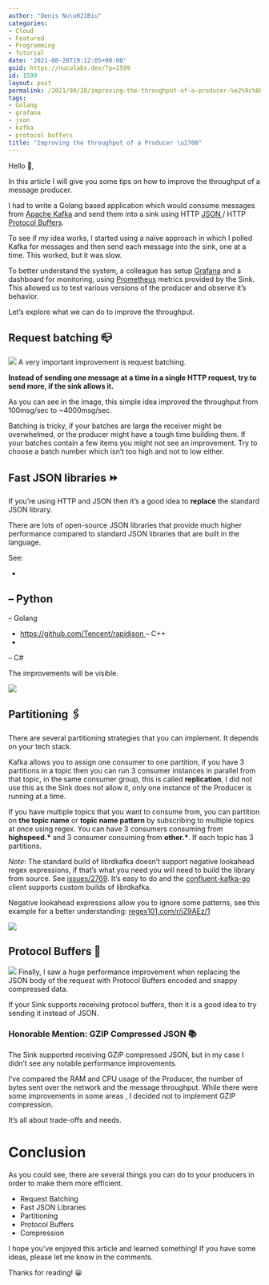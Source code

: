 ```yaml
---
author: "Denis Nu\u021Biu"
categories:
- Cloud
- Featured
- Programming
- Tutorial
date: '2021-08-28T19:12:05+00:00'
guid: https://nuculabs.dev/?p=1599
id: 1599
layout: post
permalink: /2021/08/28/improving-the-throughput-of-a-producer-%e2%9c%88/
tags:
- Golang
- grafana
- json
- kafka
- protocol buffers
title: "Improving the throughput of a Producer \u2708"
---
```

Hello 👋,


In this article I will give you some tips on how to improve the throughput of a message producer.


I had to write a Golang based application which would consume messages from [Apache Kafka](https://kafka.apache.org/) and send them into a sink using HTTP [JSON ](https://en.wikipedia.org/wiki/JSON)/ HTTP [Protocol Buffers](https://developers.google.com/protocol-buffers).


To see if my idea works, I started using a naïve approach in which I polled Kafka for messages and then send each message into the sink, one at a time. This worked, but it was slow.


To better understand the system, a colleague has setup [Grafana](https://grafana.com/) and a dashboard for monitoring, using [Prometheus](https://prometheus.io/) metrics provided by the Sink. This allowed us to test various versions of the producer and observe it’s behavior.


Let’s explore what we can do to improve the throughput.


## Request batching 📪


![](/wp-content/uploads/2021/08/image-2.png?w=608)
A very important improvement is request batching.


**Instead of sending one message at a time in a single HTTP request, try to send more, if the sink allows it.**


As you can see in the image, this simple idea improved the throughput from 100msg/sec to ~4000msg/sec.


Batching is tricky, if your batches are large the receiver might be overwhelmed, or the producer might have a tough time building them. If your batches contain a few items you might not see an improvement. Try to choose a batch number which isn’t too high and not to low either.


## Fast JSON libraries ⏩


If you’re using HTTP and JSON then it’s a good idea to **replace** the standard JSON library.


There are lots of open-source JSON libraries that provide much higher performance compared to standard JSON libraries that are built in the language.


See:


- 
 – Python
- 
 – Golang
- [https://github.com/Tencent/rapidjson ](https://github.com/Tencent/rapidjson)– C++
- 
 – C#


The improvements will be visible.


![](/wp-content/uploads/2021/08/image-5.png?w=849)
## Partitioning 🖇


There are several partitioning strategies that you can implement. It depends on your tech stack.


Kafka allows you to assign one consumer to one partition, if you have 3 partitions in a topic then you can run 3 consumer instances in parallel from that topic, in the same consumer group, this is called **replication**, I did not use this as the Sink does not allow it, only one instance of the Producer is running at a time.


If you have multiple topics that you want to consume from, you can partition on **the topic name** or **topic name pattern** by subscribing to multiple topics at once using regex. You can have 3 consumers consuming from **highspeed.\*** and 3 consumer consuming from **other.\***. If each topic has 3 partitions.


*Note*: The standard build of librdkafka doesn’t support negative lookahead regex expressions, if that’s what you need you will need to build the library from source. See [issues/2769](https://github.com/edenhill/librdkafka/issues/2769). It’s easy to do and the [confluent-kafka-go](https://github.com/confluentinc/confluent-kafka-go) client supports custom builds of librdkafka.


Negative lookahead expressions allow you to ignore some patterns, see this example for a better understanding: [regex101.com/r/jZ9AEz/1](//regex101.com/r/jZ9AEz/1)


![](/wp-content/uploads/2021/08/image-6.png?w=1024)
## Protocol Buffers 🔷


![](/wp-content/uploads/2021/08/image-4.png?w=623)
Finally, I saw a huge performance improvement when replacing the JSON body of the request with Protocol Buffers encoded and snappy compressed data.


If your Sink supports receiving protocol buffers, then it is a good idea to try sending it instead of JSON.


### Honorable Mention: GZIP Compressed JSON 📚


The Sink supported receiving GZIP compressed JSON, but in my case I didn’t see any notable performance improvements.


I’ve compared the RAM and CPU usage of the Producer, the number of bytes sent over the network and the message throughput. While there were some improvements 
in some areas
, I decided not to implement GZIP compression.


It’s all about trade-offs and needs.


# Conclusion


As you could see, there are several things you can do to your producers in order to make them more efficient.


- Request Batching
- Fast JSON Libraries
- Partitioning
- Protocol Buffers
- Compression


I hope you’ve enjoyed this article and learned something! If you have some ideas, please let me know in the comments.


Thanks for reading! 😀